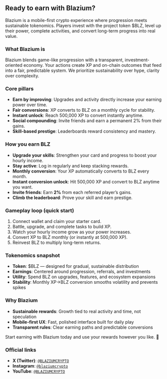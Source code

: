 ## Ready to earn with Blazium?

Blazium is a mobile-first crypto experience where progression meets sustainable tokenomics. Players invest with the project token $BLZ, level up their power, complete activities, and convert long-term progress into real value.

### What Blazium is

Blazium blends game-like progression with a transparent, investment-oriented economy. Your actions create XP and on-chain outcomes that feed into a fair, predictable system. We prioritize sustainability over hype, clarity over complexity.

### Core pillars

- **Earn by improving**: Upgrades and activity directly increase your earning power over time.
- **Fair conversions**: XP converts to BLZ on a monthly cycle for stability.
- **Instant unlock**: Reach 500,000 XP to convert instantly anytime.
- **Social compounding**: Invite friends and earn a permanent 2% from their gains.
- **Skill-based prestige**: Leaderboards reward consistency and mastery.

### How you earn BLZ

- **Upgrade your skills**: Strengthen your card and progress to boost your hourly income.
- **Stay active**: Log in regularly and keep stacking rewards.
- **Monthly conversion**: Your XP automatically converts to BLZ every month.
- **Instant conversion unlock**: Hit 500,000 XP and convert to BLZ anytime you want.
- **Invite friends**: Earn **2%** from each referred player’s gains.
- **Climb the leaderboard**: Prove your skill and earn prestige.

### Gameplay loop (quick start)

1. Connect wallet and claim your starter card.
2. Battle, upgrade, and complete tasks to build XP.
3. Watch your hourly income grow as your power increases.
4. Convert XP to BLZ monthly (or instantly at 500,000 XP).
5. Reinvest BLZ to multiply long-term returns.

### Tokenomics snapshot

- **Token**: $BLZ — designed for gradual, sustainable distribution
- **Earnings**: Centered around progression, referrals, and investments
- **Utility**: Spend BLZ on upgrades, features, and ecosystem expansions
- **Stability**: Monthly XP→BLZ conversion smooths volatility and prevents spikes

### Why Blazium

- **Sustainable rewards**: Growth tied to real activity and time, not speculation
- **Mobile-first UX**: Fast, polished interface built for daily play
- **Transparent rules**: Clear earning paths and predictable conversions

Start earning with Blazium today and use your rewards however you like. 💎

### Official links

- **X (Twitter)**: [`@BLAZIUMCRYPTO`](https://x.com/BLAZIUMCRYPTO)
- **Instagram**: [`@blaziumcrypto`](https://www.instagram.com/blaziumcrypto/#)
- **YouTube**: [`@BLAZIUMCRYPTO`](https://www.youtube.com/@BLAZIUMCRYPTO)


